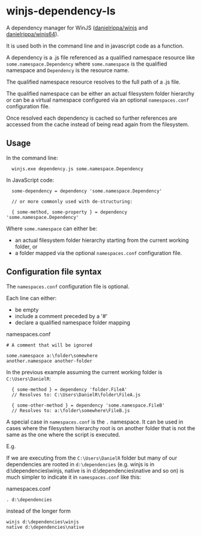 # winjs-dependency-ls

A dependency manager for WinJS ([danielrippa/winjs](https://github.com/danielrippa/winjs) and [danielrippa/winjs64](https://github.com/danielrippa/winjs64)).

It is used both in the command line and in javascript code as a function.

A dependency is a .js file referenced as a qualified namespace resource like `some.namespace.Dependency` where `some.namespace` is the qualified namespace and `Dependency` is the resource name.

The qualified namespace resource resolves to the full path of a .js file.

The qualified namespace can be either an actual filesystem folder hierarchy or can be a virtual namespace configured via an optional `namespaces.conf` configuration file.

Once resolved each dependency is cached so further references are accessed from the cache instead of being read again from the filesystem.

## Usage

In the command line:
```
  winjs.exe dependency.js some.namespace.Dependency
```

In JavaScript code:
```
  some-dependency = dependency 'some.namespace.Dependency'
  
  // or more commonly used with de-structuring:
  
  { some-method, some-property } = dependency 'some.namespace.Dependency'
```

Where `some.namespace` can either be:

  * an actual filesystem folder hierarchy starting from the current working folder, or 
  * a folder mapped via the optional `namespaces.conf` configuration file.

## Configuration file syntax

The `namespaces.conf` configuration file is optional.

Each line can either:

  * be empty
  * include a comment preceded by a '#'
  * declare a qualified namespace folder mapping

namespaces.conf
```
# A comment that will be ignored 

some.namespace a:\folder\somewhere
another.namespace another-folder
```

In the previous example assuming the current working folder is `C:\Users\DanielR`:

```
  { some-method } = dependency 'folder.FileA'
  // Resolves to: C:\Users\DanielR\folder\FileA.js  
  
  { some-other-method } = dependency 'some.namespace.FileB'
  // Resolves to: a:\folder\somewhere\FileB.js
```

A special case in `namespaces.conf` is the `.` namespace. It can be used in cases where the filesystem hierarchy root is on another folder that is not the same as the one where the script is executed.

E.g.

If we are executing from the `C:\Users\DanielR` folder but many of our dependencies are rooted in `d:\dependencies` (e.g. winjs is in d:\dependencies\winjs, native is in d:\dependencies\native and so on) is much simpler to indicate it in `namespaces.conf` like this:

namespaces.conf
```
. d:\dependencies
```

instead of the longer form
```
winjs d:\dependencies\winjs
native d:\dependencies\native
```
